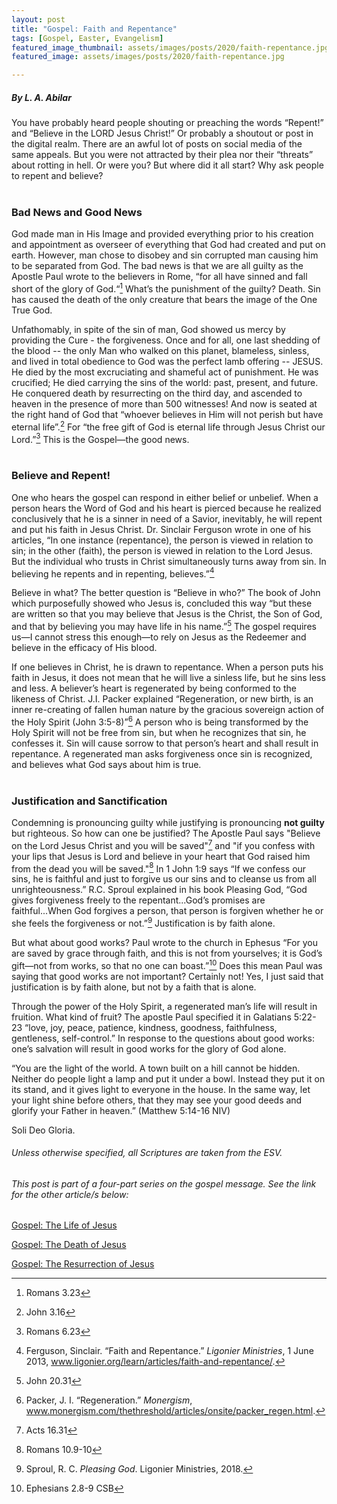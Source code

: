 ```yaml
---
layout: post
title: "Gospel: Faith and Repentance"
tags: [Gospel, Easter, Evangelism]
featured_image_thumbnail: assets/images/posts/2020/faith-repentance.jpg
featured_image: assets/images/posts/2020/faith-repentance.jpg

---
```


##### By L. A. Abilar

You have probably heard people shouting or preaching the words “Repent!” and “Believe in the LORD Jesus Christ!” Or probably a shoutout or post in the digital realm. There are an awful lot of posts on social media of the same appeals. But you were not attracted by their plea nor their “threats” about rotting in hell. Or were you? But where did it all start? Why ask people to repent and believe?<br><br>

<!--more-->

### Bad News and Good News

God made man in His Image and provided everything prior to his creation and appointment as overseer of everything that God had created and put on earth. However, man chose to disobey and sin corrupted man causing him to be separated from God. The bad news is that we are all guilty as the Apostle Paul wrote to the believers in Rome, “for all have sinned and fall short of the glory of God.“[^1] What’s the punishment of the guilty? Death. Sin has caused the death of the only creature that bears the image of the One True God.

Unfathomably, in spite of the sin of man, God showed us mercy by providing the Cure - the forgiveness. Once and for all, one last shedding of the blood -- the only Man who walked on this planet, blameless, sinless, and lived in total obedience to God was the perfect lamb offering -- JESUS. He died by the most excruciating and shameful act of punishment. He was crucified; He died carrying the sins of the world: past, present, and future. He conquered death by resurrecting on the third day, and ascended to heaven in the presence of more than 500 witnesses! And now is seated at the right hand of God that “whoever believes in Him will not perish but have eternal life”.[^2] For “the free gift of God is eternal life through Jesus Christ our Lord.”[^3] This is the Gospel—the good news.<br><br>


### Believe and Repent!

One who hears the gospel can respond in either belief or unbelief. When a person hears the Word of God and his heart is pierced because he realized conclusively that he is a sinner in need of a Savior, inevitably, he will repent and put his faith in Jesus Christ. Dr. Sinclair Ferguson wrote in one of his articles, “In one instance (repentance), the person is viewed in relation to sin; in the other (faith), the person is viewed in relation to the Lord Jesus. But the individual who trusts in Christ simultaneously turns away from sin. In believing he repents and in repenting, believes.”[^4]

Believe in what? The better question is “Believe in who?” The book of John which purposefully showed who Jesus is, concluded this way “but these are written so that you may believe that Jesus is the Christ, the Son of God, and that by believing you may have life in his name.”[^5] The gospel requires us—I cannot stress this enough—to rely on Jesus as the Redeemer and believe in the efficacy of His blood.

If one believes in Christ, he is drawn to repentance. When a person puts his faith in Jesus, it does not mean that he will live a sinless life, but he sins less and less. A believer’s heart is regenerated by being conformed to the likeness of Christ. J.I. Packer explained “Regeneration, or new birth, is an inner re-creating of fallen human nature by the gracious sovereign action of the Holy Spirit (John 3:5-8)”[^6] A person who is being transformed by the Holy Spirit will not be free from sin, but when he recognizes that sin, he confesses it. Sin will cause sorrow to that person’s heart and shall result in repentance. A regenerated man asks forgiveness once sin is recognized, and believes what God says about him is true.<br><br>


### Justification and Sanctification

Condemning is pronouncing guilty while justifying is pronouncing **not guilty** but righteous. So how can one be justified? The Apostle Paul says "Believe on the Lord Jesus Christ and you will be saved"[^7] and "if you confess with your lips that Jesus is Lord and believe in your heart that God raised him from the dead you will be saved."[^8] In 1 John 1:9 says “If we confess our sins, he is faithful and just to forgive us our sins and to cleanse us from all unrighteousness.” R.C. Sproul explained in his book Pleasing God, “God gives forgiveness freely to the repentant...God’s promises are faithful...When God forgives a person, that person is forgiven whether he or she feels the forgiveness or not.”[^9] Justification is by faith alone.

But what about good works? Paul wrote to the church in Ephesus “For you are saved by grace through faith, and this is not from yourselves; it is God’s gift—not from works, so that no one can boast.”[^10] Does this mean Paul was saying that good works are not important? Certainly not! Yes, I just said that justification is by faith alone, but not by a faith that is alone.

Through the power of the Holy Spirit, a regenerated man’s life will result in fruition. What kind of fruit? The apostle Paul specified it in Galatians 5:22-23 “love, joy, peace, patience, kindness, goodness, faithfulness, gentleness, self-control.” In response to the questions about good works: one’s salvation will result in good works for the glory of God alone.

“You are the light of the world. A town built on a hill cannot be hidden. Neither do people light a lamp and put it under a bowl. Instead they put it on its stand, and it gives light to everyone in the house. In the same way, let your light shine before others, that they may see your good deeds and glorify your Father in heaven.” (Matthew 5:14-16 NIV)

Soli Deo Gloria.

[^1]: Romans 3.23
[^2]: John 3.16
[^3]: Romans 6.23
[^4]: Ferguson, Sinclair. “Faith and Repentance.” *Ligonier Ministries*, 1 June 2013, www.ligonier.org/learn/articles/faith-and-repentance/.
[^5]: John 20.31
[^6]: Packer, J. I. “Regeneration.” *Monergism*, www.monergism.com/thethreshold/articles/onsite/packer_regen.html.
[^7]: Acts 16.31
[^8]: Romans 10.9-10
[^9]: Sproul, R. C. *Pleasing God*. Ligonier Ministries, 2018.
[^10]: Ephesians 2.8-9 CSB



###### Unless otherwise specified, all Scriptures are taken from the ESV.

###### This post is part of a four-part series on the gospel message. See the link for the other article/s below:

[Gospel: The Life of Jesus](/life-of-jesus)

[Gospel: The Death of Jesus](/death-of-jesus)

[Gospel: The Resurrection of Jesus](/resurrection-of-jesus)

